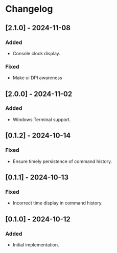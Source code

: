 # Changelog

## [2.1.0] - 2024-11-08
### Added
- Console clock display.

### Fixed
- Make ui DPI awareness
  

## [2.0.0] - 2024-11-02
### Added
- Windows Terminal support.


## [0.1.2] - 2024-10-14
### Fixed
- Ensure timely persistence of command history.


## [0.1.1] - 2024-10-13
### Fixed

- Incorrect time display in command history.


## [0.1.0] - 2024-10-12
### Added

- Initial implementation.

